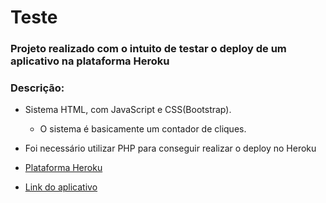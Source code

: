 # Teste
### Projeto realizado com o intuito de testar o deploy de um aplicativo na plataforma Heroku

### Descrição:

* Sistema HTML, com JavaScript e CSS(Bootstrap).
  * O sistema é basicamente um contador de cliques.
* Foi necessário utilizar PHP para conseguir realizar o deploy no Heroku

* [Plataforma Heroku](www.heroku.com)
* [Link do aplicativo](https://aoo-teste.herokuapp.com/)
